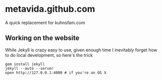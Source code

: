 # metavida.github.com

A quick replacement for kuhnsfam.com

## Working on the website

While Jekyll is crazy easy to use, given enough time I inevitably forget how to do local development, so here's the trick

    gem install jekyll
    jekyll --auto --server
    open http://127.0.0.1:4000 # if you're on OS X
